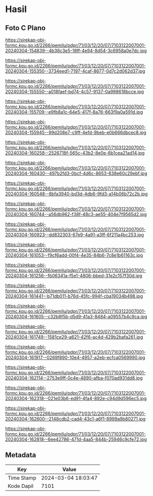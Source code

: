 # Hasil

## Foto C Plano

https://sirekap-obj-formc.kpu.go.id/2266/pemilu/pdpr/71/03/12/20/07/7103122007001-20240304-154839--4b36c3e5-18ff-4e94-8d54-3c6958a0e7dc.jpg

https://sirekap-obj-formc.kpu.go.id/2266/pemilu/pdpr/71/03/12/20/07/7103122007001-20240304-155350--3734eed1-7197-4caf-8677-0d7c2d062d37.jpg

https://sirekap-obj-formc.kpu.go.id/2266/pemilu/pdpr/71/03/12/20/07/7103122007001-20240304-155550--a018faef-bd74-4c57-9137-0a998618bcce.jpg

https://sirekap-obj-formc.kpu.go.id/2266/pemilu/pdpr/71/03/12/20/07/7103122007001-20240304-155709--e9fb8a1c-64e5-417f-8a76-663f9a0a591d.jpg

https://sirekap-obj-formc.kpu.go.id/2266/pemilu/pdpr/71/03/12/20/07/7103122007001-20240304-155945--99d208e7-c9ff-4efd-9beb-e0b666dbcec8.jpg

https://sirekap-obj-formc.kpu.go.id/2266/pemilu/pdpr/71/03/12/20/07/7103122007001-20240304-160258--2526718f-565c-43b2-8e0e-6b1cea21ad14.jpg

https://sirekap-obj-formc.kpu.go.id/2266/pemilu/pdpr/71/03/12/20/07/7103122007001-20240304-160430--497b2fd3-0bcf-4d6c-8653-638e60c29ebf.jpg

https://sirekap-obj-formc.kpu.go.id/2266/pemilu/pdpr/71/03/12/20/07/7103122007001-20240304-160548--8bfa3940-bd3d-4db6-9fd3-a14b06b72c2b.jpg

https://sirekap-obj-formc.kpu.go.id/2266/pemilu/pdpr/71/03/12/20/07/7103122007001-20240304-160744--a56db962-f38f-48c3-ae55-404e7f9565d2.jpg

https://sirekap-obj-formc.kpu.go.id/2266/pemilu/pdpr/71/03/12/20/07/7103122007001-20240304-160923--dd832303-67e9-4a91-a3ff-6f211a4bc253.jpg

https://sirekap-obj-formc.kpu.go.id/2266/pemilu/pdpr/71/03/12/20/07/7103122007001-20240304-161053--f9cf6add-00f4-4e35-84b6-7c8e1b61163c.jpg

https://sirekap-obj-formc.kpu.go.id/2266/pemilu/pdpr/71/03/12/20/07/7103122007001-20240304-161256--fb06341a-f5e1-4806-bbed-31e2c157f30d.jpg

https://sirekap-obj-formc.kpu.go.id/2266/pemilu/pdpr/71/03/12/20/07/7103122007001-20240304-161441--b71db011-b76d-45fc-994f-cba19034b498.jpg

https://sirekap-obj-formc.kpu.go.id/2266/pemilu/pdpr/71/03/12/20/07/7103122007001-20240304-161605--c32b8f5b-d5d9-41a3-8484-a09557b4c9ca.jpg

https://sirekap-obj-formc.kpu.go.id/2266/pemilu/pdpr/71/03/12/20/07/7103122007001-20240304-161749--1581ce29-a621-42f6-ac4d-429b2bafa261.jpg

https://sirekap-obj-formc.kpu.go.id/2266/pemilu/pdpr/71/03/12/20/07/7103122007001-20240304-161917--0269f890-10e4-4957-a2eb-ecfca0569990.jpg

https://sirekap-obj-formc.kpu.go.id/2266/pemilu/pdpr/71/03/12/20/07/7103122007001-20240304-162114--2753e9ff-0c4e-4890-afba-f070ad931dd8.jpg

https://sirekap-obj-formc.kpu.go.id/2266/pemilu/pdpr/71/03/12/20/07/7103122007001-20240304-162318--021e03b6-ed91-4fa4-892e-c94d9d596ec5.jpg

https://sirekap-obj-formc.kpu.go.id/2266/pemilu/pdpr/71/03/12/20/07/7103122007001-20240304-162600--2148cdb2-cad4-43c1-a6f1-8999a9b80271.jpg

https://sirekap-obj-formc.kpu.go.id/2266/pemilu/pdpr/71/03/12/20/07/7103122007001-20240304-162818--6ee42786-471d-4aa5-844b-25946c9cfe72.jpg


## Metadata

| Key        | Value               |
| ---------- | ------------------- |
| Time Stamp | 2024-03-04 18:03:47 |
| Kode Dapil | 7101                |



